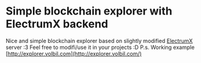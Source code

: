 # Simple blockchain explorer with ElectrumX backend
Nice and simple blockchain explorer based on slightly modified [ElectrumX](https://github.com/MicroBitcoinOrg/ElectrumX/) server :3
Feel free to modifi/use it in your projects :D
P.s. Working example [http://explorer.volbil.com](http://explorer.volbil.com/)
